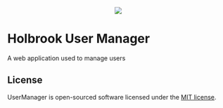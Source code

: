 <p align="center">
<img src="https://pavement.engineering.asu.edu/wp-content/uploads/2012/12/Holbrook-Asphalt-logo2-300x126.png">
</p>

# Holbrook User Manager 

A web application used to manage users

## License

UserManager is open-sourced software licensed under the [MIT license](https://opensource.org/licenses/MIT).
